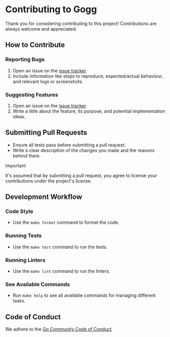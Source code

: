 # Contributing to Gogg

Thank you for considering contributing to this project!
Contributions are always welcome and appreciated.

## How to Contribute

### Reporting Bugs

1. Open an issue on the [issue tracker](https://github.com/habedi/gogg/issues).
2. Include information like steps to reproduce, expected/actual behaviour, and relevant logs or screenshots.

### Suggesting Features

1. Open an issue on the [issue tracker](https://github.com/habedi/gogg/issues).
2. Write a little about the feature, its purpose, and potential implementation ideas.

## Submitting Pull Requests

- Ensure all tests pass before submitting a pull request.
- Write a clear description of the changes you made and the reasons behind them.

> [!IMPORTANT]
> It's assumed that by submitting a pull request, you agree to license your contributions under the project's license.

## Development Workflow

### Code Style

- Use the `make format` command to format the code.

### Running Tests

- Use the `make test` command to run the tests.

### Running Linters

- Use the `make lint` command to run the linters.

### See Available Commands

- Run `make help` to see all available commands for managing different tasks.

## Code of Conduct

We adhere to the [Go Community Code of Conduct](https://go.dev/conduct).
